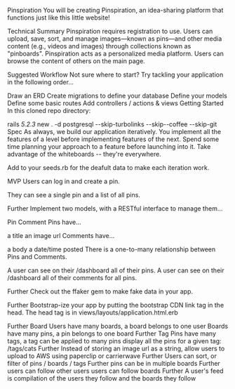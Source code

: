 Pinspiration
You will be creating Pinspiration, an idea-sharing platform that functions just like this little website!

Technical Summary
Pinspiration requires registration to use. Users can upload, save, sort, and manage images—known as pins—and other media content (e.g., videos and images) through collections known as "pinboards". Pinspiration acts as a personalized media platform. Users can browse the content of others on the main page.

Suggested Workflow
Not sure where to start? Try tackling your application in the following order...

Draw an ERD
Create migrations to define your database
Define your models
Define some basic routes
Add controllers / actions & views
Getting Started
In this cloned repo directory:

rails _5.2.3_ new . -d postgresql --skip-turbolinks --skip--coffee --skip-git
Spec
As always, we build our application iteratively. You implement all the features of a level before implementing features of the next. Spend some time planning your approach to a feature before launching into it. Take advantage of the whiteboards -- they're everywhere.

Add to your seeds.rb for the deafult data to make each iteration work.

MVP
Users can log in and create a pin.

They can see a single pin and a list of all pins.

Further
Implement two models, with a RESTful interface to manage them...

Pin
Comment
Pins have...

a title
an image url
Comments have...

a body
a date/time posted
There is a one-to-many relationship between Pins and Comments.

A user can see on their /dashboard all of their pins. A user can see on their /dashboard all of their comments for all pins.

Further
Check out the ffaker gem to make fake data in your app.

Further
Bootstrap-ize your app by putting the bootstrap CDN link tag in the head. The head tag is in views/layouts/application.html.erb

Further
Board
Users have many boards, a board belongs to one user
Boards have many pins, a pin belongs to one board
Further
Tag
Pins have many tags, a tag can be applied to many pins
display all the pins for a given tag: /tags/cats
Further
Instead of storing an image url as a string, allow users to upload to AWS using paperclip or carrierwave
Further
Users can sort, or filter of pins / boards / tags
Further
pins can be in multiple boards
Further
users can follow other users
users can follow boards
Further
A user's feed is compilation of the users they follow and the boards they follow